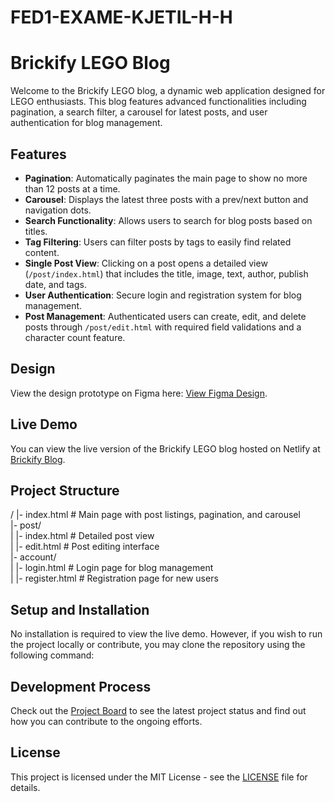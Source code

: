 # FED1-EXAME-KJETIL-H-H

# Brickify LEGO Blog

Welcome to the Brickify LEGO blog, a dynamic web application designed for LEGO enthusiasts. This blog features advanced functionalities including pagination, a search filter, a carousel for latest posts, and user authentication for blog management.

## Features

- **Pagination**: Automatically paginates the main page to show no more than 12 posts at a time.
- **Carousel**: Displays the latest three posts with a prev/next button and navigation dots.
- **Search Functionality**: Allows users to search for blog posts based on titles.
- **Tag Filtering**: Users can filter posts by tags to easily find related content.
- **Single Post View**: Clicking on a post opens a detailed view (`/post/index.html`) that includes the title, image, text, author, publish date, and tags.
- **User Authentication**: Secure login and registration system for blog management.
- **Post Management**: Authenticated users can create, edit, and delete posts through `/post/edit.html` with required field validations and a character count feature.

## Design

View the design prototype on Figma here: [View Figma Design](https://www.figma.com/design/hYvyeaPiUNAysrPvs4vJPT/Brickify?node-id=2-10&t=ZzkqrfGnbHZuUROY-1).


## Live Demo

You can view the live version of the Brickify LEGO blog hosted on Netlify at [Brickify Blog](https://khh-bloggie.netlify.app/).

## Project Structure

/
|- index.html # Main page with post listings, pagination, and carousel<br>
|- post/<br>
| |- index.html # Detailed post view<br>
| |- edit.html # Post editing interface<br>
|- account/<br>
| |- login.html # Login page for blog management<br>
| |- register.html # Registration page for new users<br>

## Setup and Installation

No installation is required to view the live demo. However, if you wish to run the project locally or contribute, you may clone the repository using the following command:

## Development Process

Check out the [Project Board](https://github.com/yourusername/yourrepository/projects/1) to see the latest project status and find out how you can contribute to the ongoing efforts.

## License

This project is licensed under the MIT License - see the [LICENSE](LICENSE) file for details.

